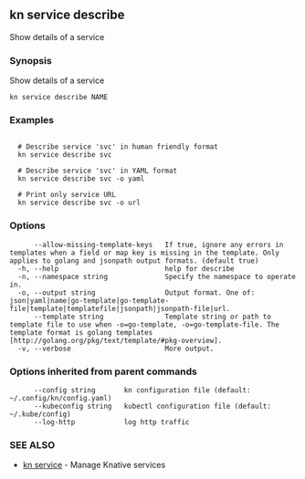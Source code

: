 ## kn service describe

Show details of a service

### Synopsis

Show details of a service

```
kn service describe NAME
```

### Examples

```

  # Describe service 'svc' in human friendly format
  kn service describe svc

  # Describe service 'svc' in YAML format
  kn service describe svc -o yaml

  # Print only service URL
  kn service describe svc -o url
```

### Options

```
      --allow-missing-template-keys   If true, ignore any errors in templates when a field or map key is missing in the template. Only applies to golang and jsonpath output formats. (default true)
  -h, --help                          help for describe
  -n, --namespace string              Specify the namespace to operate in.
  -o, --output string                 Output format. One of: json|yaml|name|go-template|go-template-file|template|templatefile|jsonpath|jsonpath-file|url.
      --template string               Template string or path to template file to use when -o=go-template, -o=go-template-file. The template format is golang templates [http://golang.org/pkg/text/template/#pkg-overview].
  -v, --verbose                       More output.
```

### Options inherited from parent commands

```
      --config string       kn configuration file (default: ~/.config/kn/config.yaml)
      --kubeconfig string   kubectl configuration file (default: ~/.kube/config)
      --log-http            log http traffic
```

### SEE ALSO

* [kn service](kn_service.md)	 - Manage Knative services

